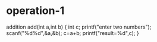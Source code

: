 # operation-1
addition
add(int a,int b)
{
int c;
printf("enter two numbers");
scanf("%d%d",&a,&b);
c=a+b;
printf("result=%d",c);
}

